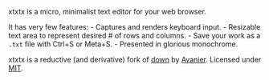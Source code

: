 xtxtx is a micro, minimalist text editor for your web browser.

It has very few features:
    - Captures and renders keyboard input.
    - Resizable text area to represent desired # of rows and columns.
    - Save your work as a `.txt` file with Ctrl+S or Meta+S.
    - Presented in glorious monochrome.


xtxtx is a reductive (and derivative) fork of [down](https://avanier.now.sh/w/down.html) by [Avanier](https://avanier.now.sh). Licensed under [MIT](LICENSE).
